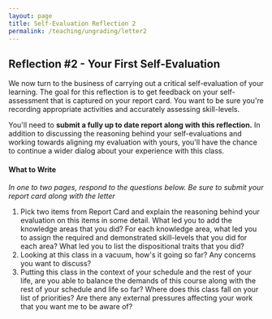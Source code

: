 ```yaml
---
layout: page
title: Self-Evaluation Reflection 2
permalink: /teaching/ungrading/letter2
---
```


## Reflection \#2 - Your First Self-Evaluation

We now turn to the business of carrying out a critical self-evaluation of your learning.  The goal for this reflection is to get feedback on your self-assessment that is captured on your report card. You want to be sure you're recording appropriate activities and accurately assessing skill-levels.

You'll need to **submit a fully up to date report along with this reflection.**  In addition to discussing the reasoning behind your self-evaluations and working towards aligning my evaluation with yours, you'll have the chance to continue a wider dialog about your experience with this class.

#### What to Write

*In one to two pages, respond to the questions below. Be sure to submit your report card along with the letter*

1. Pick two items from Report Card and explain the reasoning behind your evaluation on this items in some detail. What led you to add the knowledge areas that you did?  For each knowledge area, what led you to assign the required and demonstrated skill-levels that you did for each area? What led you to list the dispositional traits that you did?
2. Looking at this class in a vacuum, how's it going so far? Any concerns you want to discuss?
3. Putting this class in the context of your schedule and the rest of your life, are you able to balance the demands of this course along with the rest of your schedule and life so far? Where does this class fall on your list of priorities? Are there any external pressures affecting your work that you want me to be aware of?
